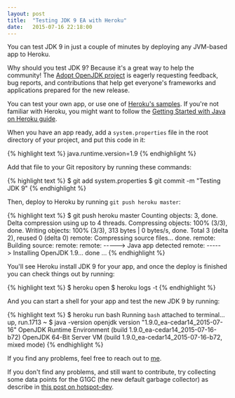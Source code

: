 ```yaml
---
layout: post
title:  "Testing JDK 9 EA with Heroku"
date:   2015-07-16 22:18:00
---
```


You can test JDK 9 in just a couple of minutes by deploying any JVM-based app to
Heroku.

Why should you test JDK 9? Because it's a great way to help the community! The
[Adopt OpenJDK project](https://java.net/projects/adoptopenjdk)
is eagerly requesting feedback, bug reports, and
contributions that help get everyone's frameworks and applications prepared for
the new release.

You can test your own app, or use one of
[Heroku's samples](https://github.com/heroku/java-getting-started).
If you're not familiar with Heroku, you might want to follow the
[Getting Started with Java on Heroku guide](https://devcenter.heroku.com/articles/getting-started-with-java#introduction).

When you have an app ready,
add a `system.properties` file in the root directory of your project, and
put this code in it:

{% highlight text %}
java.runtime.version=1.9
{% endhighlight %}

Add that file to your Git repository by running these commands:

{% highlight text %}
$ git add system.properties
$ git commit -m "Testing JDK 9"
{% endhighlight %}

Then, deploy to Heroku by running `git push heroku master`:

{% highlight text %}
$ git push heroku master
Counting objects: 3, done.
Delta compression using up to 4 threads.
Compressing objects: 100% (3/3), done.
Writing objects: 100% (3/3), 313 bytes | 0 bytes/s, done.
Total 3 (delta 2), reused 0 (delta 0)
remote: Compressing source files... done.
remote: Building source:
remote:
remote: -----> Java app detected
remote: -----> Installing OpenJDK 1.9... done
...
{% endhighlight %}

You'll see Heroku install JDK 9 for your app, and once the deploy is finished
you can check things out by running:

{% highlight text %}
$ heroku open
$ heroku logs -t
{% endhighlight %}

And you can start a shell for your app and test the new JDK 9 by running:

{% highlight text %}
$ heroku run bash
Running `bash` attached to terminal... up, run.1713
~ $ java -version
openjdk version "1.9.0_ea-cedar14_2015-07-16"
OpenJDK Runtime Environment (build 1.9.0_ea-cedar14_2015-07-16-b72)
OpenJDK 64-Bit Server VM (build 1.9.0_ea-cedar14_2015-07-16-b72, mixed mode)
{% endhighlight %}

If you find any problems, feel free to reach out
to [me](https://twitter.com/codefinger).

If you don't find any problems, and still want to contribute, try collecting
some data points for the G1GC (the new default garbage collector) as describe in
[this post on hotspot-dev](http://mail.openjdk.java.net/pipermail/hotspot-dev/2015-June/019221.html).
